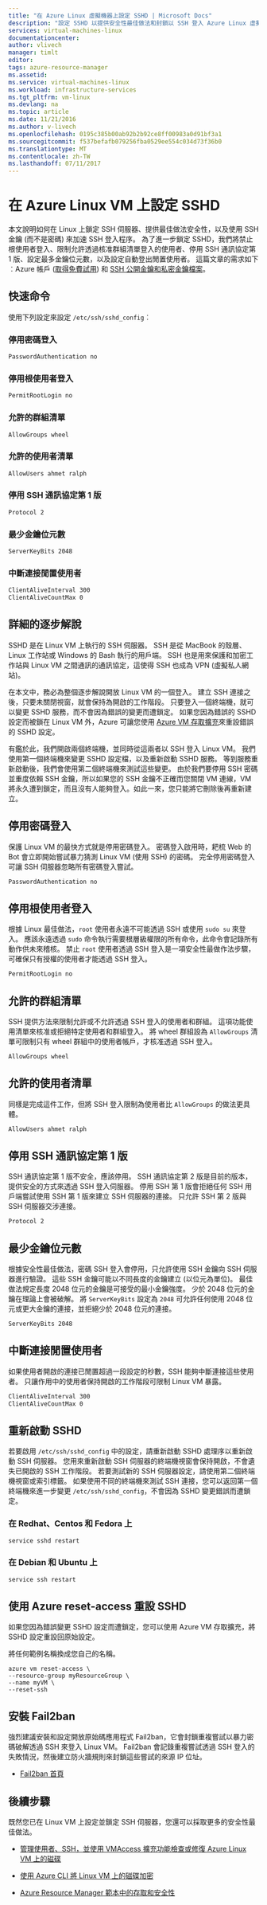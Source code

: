 ```yaml
---
title: "在 Azure Linux 虛擬機器上設定 SSHD | Microsoft Docs"
description: "設定 SSHD 以提供安全性最佳做法和封鎖以 SSH 登入 Azure Linux 虛擬機器。"
services: virtual-machines-linux
documentationcenter: 
author: vlivech
manager: timlt
editor: 
tags: azure-resource-manager
ms.assetid: 
ms.service: virtual-machines-linux
ms.workload: infrastructure-services
ms.tgt_pltfrm: vm-linux
ms.devlang: na
ms.topic: article
ms.date: 11/21/2016
ms.author: v-livech
ms.openlocfilehash: 0195c385b00ab92b2b92ce8ff00983a0d91bf3a1
ms.sourcegitcommit: f537befafb079256fba0529ee554c034d73f36b0
ms.translationtype: MT
ms.contentlocale: zh-TW
ms.lasthandoff: 07/11/2017
---
```

# <a name="configure-sshd-on-azure-linux-vms"></a>在 Azure Linux VM 上設定 SSHD

本文說明如何在 Linux 上鎖定 SSH 伺服器、提供最佳做法安全性，以及使用 SSH 金鑰 (而不是密碼) 來加速 SSH 登入程序。  為了進一步鎖定 SSHD，我們將禁止根使用者登入、限制允許透過核准群組清單登入的使用者、停用 SSH 通訊協定第 1 版、設定最多金鑰位元數，以及設定自動登出閒置使用者。  這篇文章的需求如下︰Azure 帳戶 ([取得免費試用](https://azure.microsoft.com/pricing/free-trial/)) 和 [SSH 公開金鑰和私密金鑰檔案](mac-create-ssh-keys.md?toc=%2fazure%2fvirtual-machines%2flinux%2ftoc.json)。

## <a name="quick-commands"></a>快速命令

使用下列設定來設定 `/etc/ssh/sshd_config`︰

### <a name="disable-password-logins"></a>停用密碼登入

```bash
PasswordAuthentication no
```

### <a name="disable-login-by-the-root-user"></a>停用根使用者登入

```bash
PermitRootLogin no
```

### <a name="allowed-groups-list"></a>允許的群組清單

```bash
AllowGroups wheel
```

### <a name="allowed-users-list"></a>允許的使用者清單

```bash
AllowUsers ahmet ralph
```

### <a name="disable-ssh-protocol-version-1"></a>停用 SSH 通訊協定第 1 版

```bash
Protocol 2
```

### <a name="minimum-key-bits"></a>最少金鑰位元數

```bash
ServerKeyBits 2048
```

### <a name="disconnect-idle-users"></a>中斷連接閒置使用者

```bash
ClientAliveInterval 300
ClientAliveCountMax 0
```

## <a name="detailed-walkthrough"></a>詳細的逐步解說

SSHD 是在 Linux VM 上執行的 SSH 伺服器。  SSH 是從 MacBook 的殼層、Linux 工作站或 Windows 的 Bash 執行的用戶端。  SSH 也是用來保護和加密工作站與 Linux VM 之間通訊的通訊協定，這使得 SSH 也成為 VPN (虛擬私人網站)。

在本文中，務必為整個逐步解說開放 Linux VM 的一個登入。  建立 SSH 連接之後，只要未關閉視窗，就會保持為開啟的工作階段。  只要登入一個終端機，就可以變更 SSHD 服務，而不會因為錯誤的變更而遭鎖定。  如果您因為錯誤的 SSHD 設定而被鎖在 Linux VM 外，Azure 可讓您使用 [Azure VM 存取擴充](using-vmaccess-extension.md?toc=%2fazure%2fvirtual-machines%2flinux%2ftoc.json)來重設錯誤的 SSHD 設定。

有鑑於此，我們開啟兩個終端機，並同時從這兩者以 SSH 登入 Linux VM。  我們使用第一個終端機來變更 SSHD 設定檔，以及重新啟動 SSHD 服務。  等到服務重新啟動後，我們會使用第二個終端機來測試這些變更。  由於我們要停用 SSH 密碼並重度依賴 SSH 金鑰，所以如果您的 SSH 金鑰不正確而您關閉 VM 連線，VM 將永久遭到鎖定，而且沒有人能夠登入。如此一來，您只能將它刪除後再重新建立。

## <a name="disable-password-logins"></a>停用密碼登入

保護 Linux VM 的最快方式就是停用密碼登入。  密碼登入啟用時，耙梳 Web 的 Bot 會立即開始嘗試暴力猜測 Linux VM (使用 SSH) 的密碼。  完全停用密碼登入可讓 SSH 伺服器忽略所有密碼登入嘗試。

```bash
PasswordAuthentication no
```

## <a name="disable-login-by-the-root-user"></a>停用根使用者登入

根據 Linux 最佳做法，`root` 使用者永遠不可能透過 SSH 或使用 `sudo su` 來登入。  應該永遠透過 `sudo` 命令執行需要根層級權限的所有命令，此命令會記錄所有動作供未來稽核。  禁止 `root` 使用者透過 SSH 登入是一項安全性最做作法步驟，可確保只有授權的使用者才能透過 SSH 登入。

```bash
PermitRootLogin no
```

## <a name="allowed-groups-list"></a>允許的群組清單

SSH 提供方法來限制允許或不允許透過 SSH 登入的使用者和群組。  這項功能使用清單來核准或拒絕特定使用者和群組登入。  將 wheel 群組設為 `AllowGroups` 清單可限制只有 wheel 群組中的使用者帳戶，才核准透過 SSH 登入。

```bash
AllowGroups wheel
```

## <a name="allowed-users-list"></a>允許的使用者清單

同樣是完成這件工作，但將 SSH 登入限制為使用者比 `AllowGroups` 的做法更具體。  

```bash
AllowUsers ahmet ralph
```

## <a name="disable-ssh-protocol-version-1"></a>停用 SSH 通訊協定第 1 版

SSH 通訊協定第 1 版不安全，應該停用。  SSH 通訊協定第 2 版是目前的版本，提供安全的方式來透過 SSH 登入伺服器。  停用 SSH 第 1 版會拒絕任何 SSH 用戶端嘗試使用 SSH 第 1 版來建立 SSH 伺服器的連接。  只允許 SSH 第 2 版與 SSH 伺服器交涉連接。

```bash
Protocol 2
```

## <a name="minimum-key-bits"></a>最少金鑰位元數

根據安全性最佳做法，密碼 SSH 登入會停用，只允許使用 SSH 金鑰向 SSH 伺服器進行驗證。  這些 SSH 金鑰可能以不同長度的金鑰建立 (以位元為單位)。  最佳做法規定長度 2048 位元的金鑰是可接受的最小金鑰強度。  少於 2048 位元的金鑰在理論上會被破解。  將 `ServerKeyBits` 設定為 `2048` 可允許任何使用 2048 位元或更大金鑰的連接，並拒絕少於 2048 位元的連接。

```bash
ServerKeyBits 2048
```

## <a name="disconnect-idle-users"></a>中斷連接閒置使用者

如果使用者開啟的連接已閒置超過一段設定的秒數，SSH 能夠中斷連接這些使用者。  只讓作用中的使用者保持開啟的工作階段可限制 Linux VM 暴露。

```bash
ClientAliveInterval 300
ClientAliveCountMax 0
```

## <a name="restart-sshd"></a>重新啟動 SSHD

若要啟用 `/etc/ssh/sshd_config` 中的設定，請重新啟動 SSHD 處理序以重新啟動 SSH 伺服器。  您用來重新啟動 SSH 伺服器的終端機視窗會保持開啟，不會遺失已開啟的 SSH 工作階段。  若要測試新的 SSH 伺服器設定，請使用第二個終端機視窗或索引標籤。  如果使用不同的終端機來測試 SSH 連接，您可以返回第一個終端機來進一步變更 `/etc/ssh/sshd_config`，不會因為 SSHD 變更錯誤而遭鎖定。  

### <a name="on-redhat-centos-and-fedora"></a>在 Redhat、Centos 和 Fedora 上

```bash
service sshd restart
```

### <a name="on-debian--ubuntu"></a>在 Debian 和 Ubuntu 上

```bash
service ssh restart
```

## <a name="reset-sshd-using-azure-reset-access"></a>使用 Azure reset-access 重設 SSHD

如果您因為錯誤變更 SSHD 設定而遭鎖定，您可以使用 Azure VM 存取擴充，將 SSHD 設定重設回原始設定。

將任何範例名稱換成您自己的名稱。

```azurecli
azure vm reset-access \
--resource-group myResourceGroup \
--name myVM \
--reset-ssh
```

## <a name="install-fail2ban"></a>安裝 Fail2ban

強烈建議安裝和設定開放原始碼應用程式 Fail2ban，它會封鎖重複嘗試以暴力密碼破解透過 SSH 來登入 Linux VM。  Fail2ban 會記錄重複嘗試透過 SSH 登入的失敗情況，然後建立防火牆規則來封鎖這些嘗試的來源 IP 位址。

* [Fail2ban 首頁](http://www.fail2ban.org/wiki/index.php/Main_Page)

## <a name="next-steps"></a>後續步驟

既然您已在 Linux VM 上設定並鎖定 SSH 伺服器，您還可以採取更多的安全性最佳做法。  

* [管理使用者、SSH，並使用 VMAccess 擴充功能檢查或修復 Azure Linux VM 上的磁碟](using-vmaccess-extension.md?toc=%2fazure%2fvirtual-machines%2flinux%2ftoc.json)

* [使用 Azure CLI 將 Linux VM 上的磁碟加密](encrypt-disks.md?toc=%2fazure%2fvirtual-machines%2flinux%2ftoc.json)

* [Azure Resource Manager 範本中的存取和安全性](dotnet-core-3-access-security.md?toc=%2fazure%2fvirtual-machines%2flinux%2ftoc.json)
